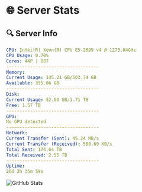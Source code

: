 # 🌐 Server Stats
## 🔍 Server Info
```yaml
CPU: Intel(R) Xeon(R) CPU E5-2699 v4 @ 1273.84GHz
CPU Usage: 0.70%
Cores: 44P | 88T
-----------------------------------
Memory:
Current Usage: 145.21 GB/503.74 GB
Available: 355.06 GB
-----------------------------------
Disk:
Current Usage: 52.03 GB/1.71 TB
Free: 1.57 TB
-----------------------------------
GPU:
No GPU detected
-----------------------------------
Network:
Current Transfer (Sent): 45.24 MB/s
Current Transfer (Received): 580.69 KB/s
Total Sent: 174.64 TB
Total Received: 2.55 TB
-----------------------------------
Uptime:
26d 2h 35m 59s
```
![GitHub Stats](https://img.shields.io/badge/Updated-2025-03-06_01:19:17-blue)